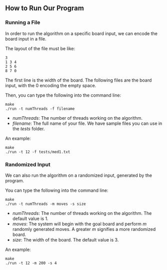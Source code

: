 ## How to Run Our Program

### Running a File

In order to run the algorithm on a specific board input, we can encode the board input in a file. 

The layout of the file must be like: <br />
```
3 
1 3 4 
2 5 6
8 7 0
```

The first line is the width of the board. The following files are the board input, with the 0 encoding the empty space. 

Then, you can type the following into the command line:
```
make
./run -t numThreads -f filename
```

- _numThreads_: The number of threads working on the algorithm.
- _filename_: The full name of your file. We have sample files you can use in the _tests_ folder. 

An example: 
```
make
./run -t 12 -f tests/med1.txt
```

### Randomized Input

We can also run the algorithm on a randomized input, generated by the program. 

You can type the following into the command line:
```
make
./run -t numThreads -m moves -s size
```

- _numThreads_: The number of threads working on the algorithm. The default value is 1. 
- _moves_: The system will begin with the goal board and perform _m_ randomly generated moves. A greater _m_ signifies a more randomized board. 
- _size_: The width of the board. The default value is 3. 

An example: 
```
make
./run -t 12 -m 200 -s 4
```
